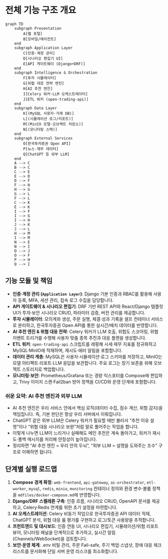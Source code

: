 # 전체 기능 구조 개요

```mermaid
graph TD
    subgraph Presentation
        A[웹 포털]
        B[모바일/에이전트]
    end
    subgraph Application Layer
        C[인증·계정 관리]
        D[시나리오 편집기 UI]
        E[API 게이트웨이 (Django+DRF)]
    end
    subgraph Intelligence & Orchestration
        F[투자 시뮬레이터]
        G[위협 대응 전략 엔진]
        H[AI 추천 엔진]
        I[Celery 워커·LLM 오케스트레이터]
        J[ETL 워커 (open-trading-api)]
    end
    subgraph Data Layer
        K[(MySQL 사용자·거래 DB)]
        L[(시뮬레이션 로그/리포트)]
        M[(MinIO 모델·오브젝트 저장소)]
        N[(모니터링 스택)]
    end
    subgraph External Services
        O[한국투자증권 Open API]
        P[뉴스·재무 데이터]
        Q[ChatGPT 등 외부 LLM]
    end
    A --> C
    B --> C
    C --> E
    E --> D
    D --> F
    F --> H
    H --> G
    G --> L
    F --> L
    C --> K
    E --> K
    I --> F
    I --> G
    I --> H
    J --> K
    J --> L
    H --> M
    I --> M
    N --> E
    N --> I
    O --> J
    O --> F
    P --> H
    Q --> I
```

## 기능 모듈 및 책임

- **인증·계정 관리 (`Application Layer`)**: Django 기본 인증과 RBAC를 활용해 사용자 등록, MFA, 세션 관리, 접속 로그 수집을 담당합니다.
- **API 게이트웨이 & 시나리오 편집기**: DRF 기반 REST API와 React/Django 템플릿 UI가 투자·보안 시나리오 CRUD, 파라미터 검증, 버전 관리를 제공합니다.
- **투자 시뮬레이터**: 모의계좌 생성, 주문 실행, 체결·성과 기록을 셀프 컨테이너 서비스로 분리하고, 한국투자증권 Open API를 통한 실시간/배치 데이터를 반영합니다.
- **AI 추천 엔진 & 위협 대응 전략**: Celery 워커가 LLM 호출, 위험도 스코어링, 위협 이벤트 트리거를 수행해 사용자 맞춤 종목 추천과 대응 플랜을 생성합니다.
- **ETL 워커**: `open-trading-api` 스크립트를 래핑해 시세·재무 지표를 정규화하고 MySQL·MinIO에 적재하며, 재시도·에러 알림을 포함합니다.
- **데이터 관리 계층**: MySQL은 사용자·시뮬레이션·로그 스키마를 저장하고, MinIO는 모델 아티팩트·리포트·LLM 응답을 보관합니다. 주요 로그는 장기 보존을 위해 오브젝트 스토리지로 백업합니다.
- **모니터링·보안**: Prometheus/Grafana 또는 경량 익스포터를 Compose에 편입하고, Trivy 이미지 스캔·Fail2ban 방어 정책을 CI/CD와 운영 단계에 포함합니다.

### 쉬운 요약: AI 추천 엔진과 외부 LLM

- AI 추천 엔진은 우리 서비스 안에서 핵심 로직(데이터 수집, 점수 계산, 위험 감지)을 책임집니다. 즉, 기본 판단은 항상 우리 서버에서 이뤄집니다.
- ChatGPT 같은 외부 LLM은 Celery 워커가 필요할 때만 불러서 “추천 이유 설명”이나 “위협 대응 시나리오 보완”처럼 말로 풀어주는 작업을 합니다.
- 이렇게 나누면 LLM이 느리거나 실패해도 메인 추천은 계속 돌아가고, 워커가 재시도·폴백 메시지를 처리해 안정성이 높아집니다.
- 정리하면 “AI 추천 엔진 = 우리 안의 두뇌”, “외부 LLM = 설명을 도와주는 조수” 구조로 이해하면 됩니다.

## 단계별 실행 로드맵

1. **Compose 경계 확정**: `web-frontend`, `api-gateway`, `ai-orchestrator`, `etl-worker`, `mysql`, `redis`, `minio`, `monitoring` 컨테이너 정의와 환경 변수·볼륨 정책을 `mdfiles/docker-compose.md`에 반영합니다.
2. **Django/DRF 스켈레톤 구축**: 인증 흐름, 시나리오 CRUD, OpenAPI 문서를 제공하고, Celery·Redis 연계를 위한 초기 설정을 마련합니다.
3. **AI 오케스트레이션**: Celery 비동기 작업으로 한국투자증권 API 데이터 적재, ChatGPT 분석, 위협 대응 룰 평가를 구현하고 로그/토큰 사용량을 추적합니다.
4. **프런트엔드 및 대시보드**: 인증 연동 UI, 시나리오 편집기, 시뮬레이션/위협 리포트 뷰어, 모니터링 패널을 단계적으로 추가하고, 실시간 알림(Channels/WebSocket)을 검토합니다.
5. **보안·운영 체계**: .env 비밀 관리, 주문 Fail-safe, 주기 백업·스냅샷, 장애 대응 체크리스트를 문서화해 단일 서버 운영 리스크를 최소화합니다.
